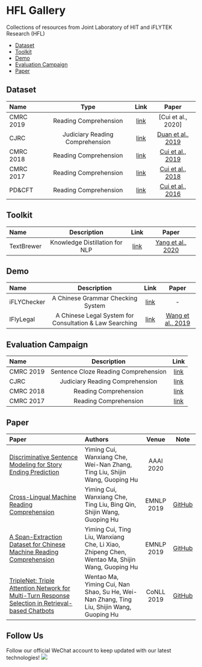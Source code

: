 # HFL Gallery
Collections of resources from Joint Laboratory of HIT and iFLYTEK Research (HFL)


<!-- TOC -->

- [Dataset](#Dataset)
- [Toolkit](#Toolkit)
- [Demo](#Demo)
- [Evaluation Campaign](#Evaluation-Campaign)
- [Paper](#Paper)

<!-- /TOC -->


## Dataset

| Name | Type | Link | Paper |
| :------ | :------: | :------: | :------: | 
| CMRC 2019 | Reading Comprehension | [link](https://github.com/ymcui/cmrc2019) | [Cui et al., 2020] |
| CJRC | Judiciary Reading Comprehension | [link](https://github.com/china-ai-law-challenge/CAIL2019/tree/master/阅读理解) | [Duan et al., 2019](https://arxiv.org/abs/1912.09156)
| CMRC 2018 | Reading Comprehension | [link](https://github.com/ymcui/cmrc2018) | [Cui et al., 2019](https://www.aclweb.org/anthology/D19-1600/) |
| CMRC 2017 | Reading Comprehension | [link](https://github.com/ymcui/cmrc2017) | [Cui et al., 2018](https://www.aclweb.org/anthology/L18-1431/) |
| PD&CFT | Reading Comprehension | [link](https://github.com/ymcui/Chinese-Cloze-RC) | [Cui et al., 2016](https://www.aclweb.org/anthology/C16-1167/) |

## Toolkit

| Name | Description | Link | Paper |
| :------ | :------: | :------: | :------: | 
| TextBrewer | Knowledge Distillation for NLP | [link](https://github.com/airaria/TextBrewer) | [Yang et al., 2020](https://arxiv.org/abs/2002.12620) | 

## Demo

| Name | Description | Link | Paper |
| :------ | :------: | :------: | :------: | 
| iFLYChecker | A Chinese Grammar Checking System | [link](http://check.hfl-rc.com) | - |
| IFlyLegal | A Chinese Legal System for Consultation & Law Searching | [link](https://github.com/china-ai-law-challenge/CAIL2019/tree/master/阅读理解#法小飞) | [Wang et al., 2019](https://www.aclweb.org/anthology/D19-3017/) | 


## Evaluation Campaign

| Name | Description | Link |
| :------ | :------: | :------: | 
| CMRC 2019 | Sentence Cloze Reading Comprehension | [link](http://hfl-rc.github.io/cmrc2019/) |
| CJRC | Judiciary Reading Comprehension | [link](http://cail.cipsc.org.cn)
| CMRC 2018 | Reading Comprehension | [link](http://hfl-rc.github.io/cmrc2018/) |
| CMRC 2017 | Reading Comprehension | [link](http://hfl-rc.github.io/cmrc2017/) |

## Paper

| Paper | Authors | Venue | Note |
| :------ | :------ | :------: | :------: | 
| [Discriminative Sentence Modeling for Story Ending Prediction](https://arxiv.org/abs/1912.09008) | Yiming Cui, Wanxiang Che, Wei-Nan Zhang, Ting Liu, Shijin Wang, Guoping Hu | AAAI 2020 | | 
| [Cross-Lingual Machine Reading Comprehension](https://www.aclweb.org/anthology/D19-1169/) | Yiming Cui, Wanxiang Che, Ting Liu, Bing Qin, Shijin Wang, Guoping Hu | EMNLP 2019 | [GitHub](https://github.com/ymcui/Cross-Lingual-MRC) |
| [A Span-Extraction Dataset for Chinese Machine Reading Comprehension](https://www.aclweb.org/anthology/D19-1600/) | Yiming Cui, Ting Liu, Wanxiang Che, Li Xiao, Zhipeng Chen, Wentao Ma, Shijin Wang, Guoping Hu | EMNLP 2019 | [GitHub](https://github.com/ymcui/cmrc2018) |
| [TripleNet: Triple Attention Network for Multi-Turn Response Selection in Retrieval-based Chatbots](https://www.aclweb.org/anthology/K19-1069/) | Wentao Ma, Yiming Cui, Nan Shao, Su He, Wei-Nan Zhang, Ting Liu, Shijin Wang, Guoping Hu | CoNLL 2019 | [GitHub](https://github.com/wtma/TripleNet) |




## Follow Us
Follow our official WeChat account to keep updated with our latest technologies!
![](pics/hfl_qrcode.jpg)

